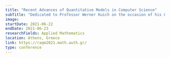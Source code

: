 ```yaml
---
title: "Recent Advances of Quantitative Models in Computer Science"
subTitle: "Dedicated to Professor Werner Kuich on the occasion of his 80th birthday."
image:
startDate: 2021-06-22
endDate: 2021-06-23
researchFields: Applied Mathematics
location: Athens, Greece
link: https://raqm2021.math.auth.gr/
type: conference
---
```

